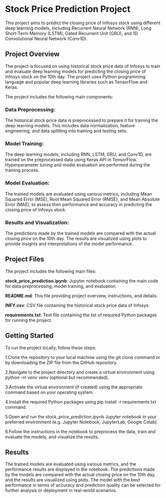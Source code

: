 # **Stock Price Prediction Project**
This project aims to predict the closing price of Infosys stock using different deep learning models, including Recurrent Neural Network (RNN), Long Short-Term Memory (LSTM), Gated Recurrent Unit (GRU), and 1D Convolutional Neural Network (Conv1D).

## **Project Overview**
The project is focused on using historical stock price data of Infosys to train and evaluate deep learning models for predicting the closing price of Infosys stock on the 10th day. The project uses Python programming language and popular deep learning libraries such as TensorFlow and Keras.

The project includes the following main components:

### **Data Preprocessing**: 
The historical stock price data is preprocessed to prepare it for training the deep learning models. This includes data normalization, feature engineering, and data splitting into training and testing sets.
### **Model Training**:
The deep learning models, including RNN, LSTM, GRU, and Conv1D, are trained on the preprocessed data using Keras API in TensorFlow. Hyperparameter tuning and model evaluation are performed during the training process.
### **Model Evaluation**:
The trained models are evaluated using various metrics, including Mean Squared Error (MSE), Root Mean Squared Error (RMSE), and Mean Absolute Error (MAE), to assess their performance and accuracy in predicting the closing price of Infosys stock.
### **Results and Visualization**:
The predictions made by the trained models are compared with the actual closing price on the 10th day. The results are visualized using plots to provide insights and interpretations of the model performance.

## **Project Files**
The project includes the following main files:

**stock_price_prediction.ipynb**: Jupyter notebook containing the main code for data preprocessing, model training, and evaluation.

**README.md**: This file providing project overview, instructions, and details.

**INFY.csv**: CSV file containing the historical stock price data of Infosys.

**requirements.txt**: Text file containing the list of required Python packages for running the project.

## **Getting Started**
To run the project locally, follow these steps:

1.Clone the repository to your local machine using the git clone command or by downloading the ZIP file from the GitHub repository.

2.Navigate to the project directory and create a virtual environment using python -m venv venv (optional but recommended).

3.Activate the virtual environment (if created) using the appropriate command based on your operating system.

4.Install the required Python packages using pip install -r requirements.txt command.

5.Open and run the stock_price_prediction.ipynb Jupyter notebook in your preferred environment (e.g. Jupyter Notebook, JupyterLab, Google Colab).

6.Follow the instructions in the notebook to preprocess the data, train and evaluate the models, and visualize the results.

## **Results**
The trained models are evaluated using various metrics, and the performance results are displayed in the notebook. The predictions made by the models are compared with the actual closing price on the 10th day, and the results are visualized using plots. The model with the best performance in terms of accuracy and prediction quality can be selected for further analysis or deployment in real-world scenarios.
